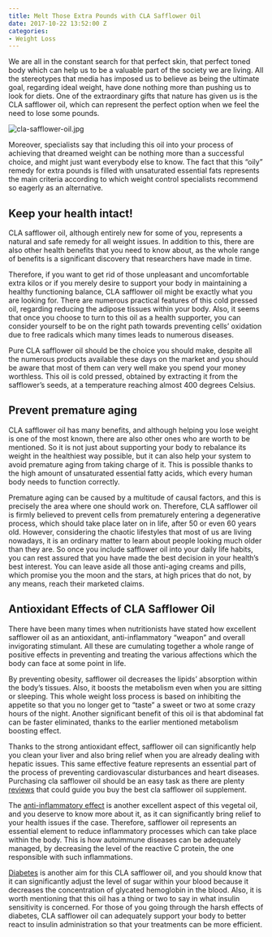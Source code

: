 ```yaml
---
title: Melt Those Extra Pounds with CLA Safflower Oil
date: 2017-10-22 13:52:00 Z
categories:
- Weight Loss
---
```


We are all in the constant search for that perfect skin, that perfect toned body which can help us to be a valuable part of the society we are living. All the stereotypes that media has imposed us to believe as being the ultimate goal, regarding ideal weight, have done nothing more than pushing us to look for diets. One of the extraordinary gifts that nature has given us is the CLA safflower oil, which can represent the perfect option when we feel the need to lose some pounds.

![cla-safflower-oil.jpg](/uploads/cla-safflower-oil.jpg)

Moreover, specialists say that including this oil into your process of achieving that dreamed weight can be nothing more than a successful choice, and might just want everybody else to know. The fact that this “oily” remedy for extra pounds is filled with unsaturated essential fats represents the main criteria according to which weight control specialists recommend so eagerly as an alternative.

## Keep your health intact!

CLA safflower oil, although entirely new for some of you, represents a natural and safe remedy for all weight issues. In addition to this, there are also other health benefits that you need to know about, as the whole range of benefits is a significant discovery that researchers have made in time. 

Therefore, if you want to get rid of those unpleasant and uncomfortable extra kilos or if you merely desire to support your body in maintaining a healthy functioning balance, CLA safflower oil might be exactly what you are looking for. There are numerous practical features of this cold pressed oil, regarding reducing the adipose tissues within your body. Also, it seems that once you choose to turn to this oil as a health supporter, you can consider yourself to be on the right path towards preventing cells’ oxidation due to free radicals which many times leads to numerous diseases.

Pure CLA safflower oil should be the choice you should make, despite all the numerous products available these days on the market and you should be aware that most of them can very well make you spend your money worthless. This oil is cold pressed, obtained by extracting it from the safflower’s seeds, at a temperature reaching almost 400 degrees Celsius. 

## Prevent premature aging

CLA safflower oil has many benefits, and although helping you lose weight is one of the most known, there are also other ones who are worth to be mentioned. So it is not just about supporting your body to rebalance its weight in the healthiest way possible, but it can also help your system to avoid premature aging from taking charge of it. This is possible thanks to the high amount of unsaturated essential fatty acids, which every human body needs to function correctly. 

Premature aging can be caused by a multitude of causal factors, and this is precisely the area where one should work on. Therefore, CLA safflower oil is firmly believed to prevent cells from prematurely entering a degenerative process, which should take place later on in life, after 50 or even 60 years old. However, considering the chaotic lifestyles that most of us are living nowadays, it is an ordinary matter to learn about people looking much older than they are. 
So once you include safflower oil into your daily life habits, you can rest assured that you have made the best decision in your health’s best interest. You can leave aside all those anti-aging creams and pills, which promise you the moon and the stars, at high prices that do not, by any means, reach their marketed claims.

## Antioxidant Effects of CLA Safflower Oil

There have been many times when nutritionists have stated how excellent safflower oil as an antioxidant, anti-inflammatory “weapon” and overall invigorating stimulant. All these are cumulating together a whole range of positive effects in preventing and treating the various affections which the body can face at some point in life.

By preventing obesity, safflower oil decreases the lipids’ absorption within the body’s tissues. Also, it boosts the metabolism even when you are sitting or sleeping. This whole weight loss process is based on inhibiting the appetite so that you no longer get to “taste” a sweet or two at some crazy hours of the night. Another significant benefit of this oil is that abdominal fat can be faster eliminated, thanks to the earlier mentioned metabolism boosting effect. 

Thanks to the strong antioxidant effect, safflower oil can significantly help you clean your liver and also bring relief when you are already dealing with hepatic issues. This same effective feature represents an essential part of the process of preventing cardiovascular disturbances and heart diseases. Purchasing cla safflower oil should be an easy task as there are plenty [reviews](https://www.hlbenefits.com/cla-safflower-oil-reviews/) that could guide you buy the best cla safflower oil supplement.

The [anti-inflammatory effect](https://www.ncbi.nlm.nih.gov/pmc/articles/PMC4574006/) is another excellent aspect of this vegetal oil, and you deserve to know more about it, as it can significantly bring relief to your health issues if the case. Therefore, safflower oil represents an essential element to reduce inflammatory processes which can take place within the body. This is how autoimmune diseases can be adequately managed, by decreasing the level of the reactive C protein, the one responsible with such inflammations. 

[Diabetes](https://www.ncbi.nlm.nih.gov/pmc/articles/PMC2728639/) is another aim for this CLA safflower oil, and you should know that it can significantly adjust the level of sugar within your blood because it decreases the concentration of glycated hemoglobin in the blood. Also, it is worth mentioning that this oil has a thing or two to say in what insulin sensitivity is concerned. For those of you going through the harsh effects of diabetes, CLA safflower oil can adequately support your body to better react to insulin administration so that your treatments can be more efficient. 